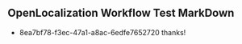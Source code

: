 ## OpenLocalization Workflow Test MarkDown
* 8ea7bf78-f3ec-47a1-a8ac-6edfe7652720 thanks!

<!--HONumber=Aug16_HO5-->


